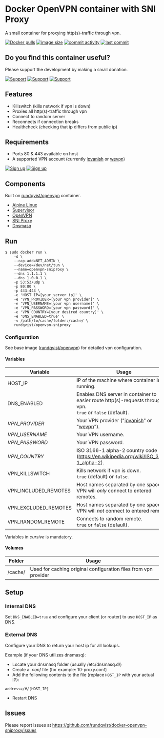 # Docker OpenVPN container with SNI Proxy
A small container for proxying http(s)-traffic through vpn.

[![Docker pulls](https://img.shields.io/docker/pulls/rundqvist/openvpn-sniproxy.svg)](https://hub.docker.com/r/rundqvist/openvpn-sniproxy)
[![image size](https://img.shields.io/docker/image-size/rundqvist/openvpn-sniproxy.svg)](https://hub.docker.com/r/rundqvist/openvpn-sniproxy)
[![commit activity](https://img.shields.io/github/commit-activity/m/rundqvist/docker-openvpn-sniproxy)](https://github.com/rundqvist/docker-openvpn-sniproxy)
[![last commit](https://img.shields.io/github/last-commit/rundqvist/docker-openvpn-sniproxy.svg)](https://github.com/rundqvist/docker-openvpn-sniproxy)

## Do you find this container useful? 
Please support the development by making a small donation.

[![Support](https://img.shields.io/badge/support-Flattr-brightgreen)](https://flattr.com/@rundqvist)
[![Support](https://img.shields.io/badge/support-Buy%20me%20a%20coffee-orange)](https://www.buymeacoffee.com/rundqvist)
[![Support](https://img.shields.io/badge/support-PayPal-blue)](https://www.paypal.com/cgi-bin/webscr?cmd=_s-xclick&hosted_button_id=SZ7J9JL9P5DGE&source=url)

## Features
* Killswitch (kills network if vpn is down)
* Proxies all http(s)-traffic through vpn
* Connect to random server
* Reconnects if connection breaks
* Healthcheck (checking that ip differs from public ip)

## Requirements
* Ports 80 & 443 available on host
* A supported VPN account (currently [ipvanish](https://www.ipvanish.com/?a_bid=48f95966&a_aid=5f3eb2f0be07f) or [wevpn](https://www.wevpn.com/aff/rundqvist))

[![Sign up](https://img.shields.io/badge/sign_up-IPVanish_VPN-6fbc44)](https://www.ipvanish.com/?a_bid=48f95966&a_aid=5f3eb2f0be07f)
[![Sign up](https://img.shields.io/badge/sign_up-WeVPN-e33866)](https://www.wevpn.com/aff/rundqvist)

## Components
Built on [rundqvist/openvpn](https://hub.docker.com/r/rundqvist/openvpn) container.
* [Alpine Linux](https://www.alpinelinux.org)
* [Supervisor](https://github.com/Supervisor/supervisor)
* [OpenVPN](https://github.com/OpenVPN/openvpn)
* [SNI Proxy](https://github.com/dlundquist/sniproxy)
* [Dnsmasq](http://www.thekelleys.org.uk/dnsmasq/doc.html)

## Run
```
$ sudo docker run \
    -d \
    --cap-add=NET_ADMIN \
    --device=/dev/net/tun \
    --name=openvpn-sniproxy \
    --dns 1.1.1.1 \
    --dns 1.0.0.1 \
    -p 53:53/udp \
    -p 80:80 \
    -p 443:443 \
    -e 'HOST_IP=[your server ip]' \
    -e 'VPN_PROVIDER=[your vpn provider]' \
    -e 'VPN_USERNAME=[your vpn username]' \
    -e 'VPN_PASSWORD=[your vpn password]' \
    -e 'VPN_COUNTRY=[your desired country]' \
    -e 'DNS_ENABLED=true' \
    -v /path/to/cache/folder:/cache/ \
    rundqvist/openvpn-sniproxy
```

### Configuration
See base image ([rundqvist/openvpn](https://hub.docker.com/r/rundqvist/openvpn)) for detailed vpn configuration.

#### Variables
| Variable | Usage |
|----------|-------|
| HOST_IP | IP of the machine where container is running. |
| DNS_ENABLED | Enables DNS server in container to easier route http(s)-requests through vpn. <br />`true` or `false` (default). |
| _VPN_PROVIDER_ | Your VPN provider ("[ipvanish](https://www.ipvanish.com/?a_bid=48f95966&a_aid=5f3eb2f0be07f)" or "[wevpn](https://www.wevpn.com/aff/rundqvist)"). |
| _VPN_USERNAME_ | Your VPN username. |
| _VPN_PASSWORD_ | Your VPN password. |
| _VPN_COUNTRY_ | ISO 3166-1 alpha-2 country code (https://en.wikipedia.org/wiki/ISO_3166-1_alpha-2). |
| VPN_KILLSWITCH | Kills network if vpn is down. <br />`true` (default) or `false`. |
| VPN_INCLUDED_REMOTES | Host names separated by one space. VPN will _only_ connect to entered remotes. |
| VPN_EXCLUDED_REMOTES | Host names separated by one space. VPN will _not_ connect to entered remotes. |
| VPN_RANDOM_REMOTE | Connects to random remote. <br />`true` or `false` (default). |

Variables in _cursive_ is mandatory.

#### Volumes

| Folder | Usage |
|--------|-------|
| /cache/ | Used for caching original configuration files from vpn provider |

## Setup

### Internal DNS
Set `DNS_ENABLED=true` and configure your client (or router) to use `HOST_IP` as DNS.

### External DNS
Configure your DNS to return your host ip for all lookups.

Example (if your DNS utilizes dnsmasq):
* Locate your dnsmasq folder (usually /etc/dnsmasq.d/)
* Create a _.conf_ file (for example: 10-proxy.conf)
* Add the following contents to the file (replace `HOST_IP` with your actual IP):

``` 
address=/#/[HOST_IP]
```
* Restart DNS

## Issues
Please report issues at https://github.com/rundqvist/docker-openvpn-sniproxy/issues
